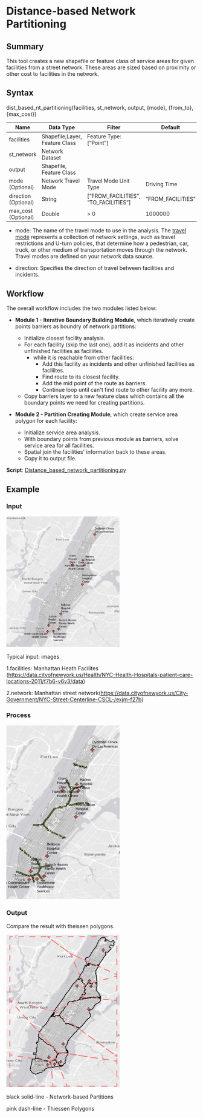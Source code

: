 # Distance-based Network Partitioning

## Summary

This tool creates a new shapefile or feature class of service areas for given facilities from a street network. These areas are sized based on proximity or other cost to facilities in the network.

## Syntax

dist_based_nt_partitioning(facilities, st_network, output, {mode}, {from_to}, {max_cost})

|	Name|	Data Type|	Filter|	Default|
|-|-|-|-|
| facilities | Shapefile,Layer, Feature Class| Feature Type:[“Point”]| |
| st_network | Network Dataset |  | |
| output | Shapefile, Feature Class| | |
| mode (Optional) | Network Travel Mode| Travel Mode Unit Type| Driving Time|
| direction (Optional) | String| [“FROM_FACILITIES”, “TO_FACILITIES”]| “FROM_FACILITIES”|
| max_cost (Optional) | Double| > 0 | 1000000 |

* mode: The name of the travel mode to use in the analysis. The [travel mode](https://pro.arcgis.com/en/pro-app/2.7/help/analysis/networks/travel-modes.htm) represents a collection of network settings, such as travel restrictions and U-turn policies, that determine how a pedestrian, car, truck, or other medium of transportation moves through the network. Travel modes are defined on your network data source.

* direction: Specifies the direction of travel between facilities and incidents.

  

## Workflow

The overall workflow includes the two modules listed below:
* **Module 1 - Iterative Boundary Building Module**, which iteratively create points barriers as boundry of network partitions:
  * Initialize closest facility analysis.
  * For each facility (skip the last one), add it as incidents and other unfinished facilities as faciliites.
    * while it is reachable from other facilities:
      * Add this facility as incidents and other unfinished facilities as faciliites.
      * Find route to its closest facility.
      * Add the mid point of the route as barriers.
      * Continue loop until can't find route to other facility any more.
  * Copy barriers layer to a new feature class which contains all the boundary points we need for creating partitions.

* **Module 2 - Partition Creating Module**, which create service area polygon for each facility:
  * Initialize service area analysis.
  * With boundary points from previous module as barriers, solve service area for all facilities.
  * Spatial join the facilities' information back to these areas.
  * Copy it to output file.

**Script**: [Distance_based_network_partitioning.py](https://github.com/JingzongWang/Arcpy-network-partitioning/blob/main/scripts/Distance_based_network_partitioning.py)



## Example

### Input

<img src="https://github.com/JingzongWang/Arcpy-network-partitioning/blob/main/images/Network-based-partitioning-input.jpg?raw=true" width="300"/>

Typical input: images

1.facilities: Manhattan Heath Facilites (https://data.cityofnewyork.us/Health/NYC-Health-Hospitals-patient-care-locations-2011/f7b6-v6v3/data)
	
2.network: Manhattan street network(https://data.cityofnewyork.us/City-Government/NYC-Street-Centerline-CSCL-/exjm-f27b)

### Process

<img src="https://github.com/JingzongWang/Arcpy-network-partitioning/blob/main/images/Network-based-partitioning-process.jpg?raw=true" width="300"/>

### Output

Compare the result with theissen polygons.

<img src="https://github.com/JingzongWang/Arcpy-network-partitioning/blob/main/images/Network-based-partitioning-result.jpg?raw=true" width="300"/>

black solid-line - Network-based Partitions

pink dash-line - Thiessen Polygons

